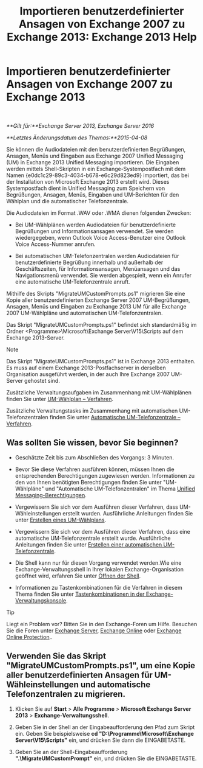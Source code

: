 ﻿---
title: 'Importieren benutzerdefinierter Ansagen von Exchange 2007 zu Exchange 2013: Exchange 2013 Help'
TOCTitle: Importieren benutzerdefinierter Ansagen von Exchange 2007 zu Exchange 2013
ms:assetid: 70c0b0bc-c0de-4e3c-8144-1fe59f86ebf4
ms:mtpsurl: https://technet.microsoft.com/de-de/library/Gg309147(v=EXCHG.150)
ms:contentKeyID: 54652695
ms.date: 04/24/2018
mtps_version: v=EXCHG.150
ms.translationtype: HT
---

# Importieren benutzerdefinierter Ansagen von Exchange 2007 zu Exchange 2013

 

_**Gilt für:**Exchange Server 2013, Exchange Server 2016_

_**Letztes Änderungsdatum des Themas:**2015-04-08_

Sie können die Audiodateien mit den benutzerdefinierten Begrüßungen, Ansagen, Menüs und Eingaben aus Exchange 2007 Unified Messaging (UM) in Exchange 2013 Unified Messaging importieren. Die Eingaben werden mittels Shell-Skripten in ein Exchange-Systempostfach mit dem Namen {e0dc1c29-89c3-4034-b678-e6c29d823ed9} importiert, das bei der Installation von Microsoft Exchange 2013 erstellt wird. Dieses Systempostfach dient in Unified Messaging zum Speichern von Begrüßungen, Ansagen, Menüs, Eingaben und UM-Berichten für den Wählplan und die automatischer Telefonzentrale.

Die Audiodateien im Format .WAV oder .WMA dienen folgenden Zwecken:

  - Bei UM-Wählplänen werden Audiodateien für benutzerdefinierte Begrüßungen und Informationsansagen verwendet. Sie werden wiedergegeben, wenn Outlook Voice Access-Benutzer eine Outlook Voice Access-Nummer anrufen.

  - Bei automatischen UM-Telefonzentralen werden Audiodateien für benutzerdefinierte Begrüßung innerhalb und außerhalb der Geschäftszeiten, für Informationsansagen, Menüansagen und das Navigationsmenü verwendet. Sie werden abgespielt, wenn ein Anrufer eine automatische UM-Telefonzentrale anruft.

Mithilfe des Skripts "MigrateUMCustomPrompts.ps1" migrieren Sie eine Kopie aller benutzerdefinierten Exchange Server 2007 UM-Begrüßungen, Ansagen, Menüs und Eingaben zu Exchange 2013 UM für alle Exchange 2007 UM-Wählpläne und automatischen UM-Telefonzentralen.

Das Skript "MigrateUMCustomPrompts.ps1" befindet sich standardmäßig im Ordner \<Programme\>\\Microsoft\\Exchange Server\\V15\\Scripts auf dem Exchange 2013-Server.


> [!NOTE]
> Das Skript "MigrateUMCustomPrompts.ps1" ist in Exchange 2013 enthalten. Es muss auf einem Exchange 2013-Postfachserver in derselben Organisation ausgeführt werden, in der auch Ihre Exchange 2007 UM-Server gehostet sind.



Zusätzliche Verwaltungsaufgaben im Zusammenhang mit UM-Wählplänen finden Sie unter [UM-Wählplan – Verfahren](um-dial-plan-procedures-exchange-2013-help.md).

Zusätzliche Verwaltungstasks im Zusammenhang mit automatischen UM-Telefonzentralen finden Sie unter [Automatische UM-Telefonzentrale – Verfahren](um-auto-attendant-procedures-exchange-2013-help.md).

## Was sollten Sie wissen, bevor Sie beginnen?

  - Geschätzte Zeit bis zum Abschließen des Vorgangs: 3 Minuten.

  - Bevor Sie diese Verfahren ausführen können, müssen Ihnen die entsprechenden Berechtigungen zugewiesen werden. Informationen zu den von Ihnen benötigten Berechtigungen finden Sie unter "UM-Wählpläne" und "Automatische UM-Telefonzentralen" im Thema [Unified Messaging-Berechtigungen](unified-messaging-permissions-exchange-2013-help.md).

  - Vergewissern Sie sich vor dem Ausführen dieser Verfahren, dass UM-Wähleinstellungen erstellt wurden. Ausführliche Anleitungen finden Sie unter [Erstellen eines UM-Wählplans](create-a-um-dial-plan-exchange-2013-help.md).

  - Vergewissern Sie sich vor dem Ausführen dieser Verfahren, dass eine automatische UM-Telefonzentrale erstellt wurde. Ausführliche Anleitungen finden Sie unter [Erstellen einer automatischen UM-Telefonzentrale](create-a-um-auto-attendant-exchange-2013-help.md).

  - Die Shell kann nur für diesen Vorgang verwendet werden.Wie eine Exchange-Verwaltungsshell in Ihrer lokalen Exchange-Organisation geöffnet wird, erfahren Sie unter [Öffnen der Shell](https://technet.microsoft.com/de-de/library/dd638134\(v=exchg.150\)).

  - Informationen zu Tastenkombinationen für die Verfahren in diesem Thema finden Sie unter [Tastenkombinationen in der Exchange-Verwaltungskonsole](keyboard-shortcuts-in-the-exchange-admin-center-exchange-online-protection-help.md).


> [!TIP]
> Liegt ein Problem vor? Bitten Sie in den Exchange-Foren um Hilfe. Besuchen Sie die Foren unter <A href="https://go.microsoft.com/fwlink/p/?linkid=60612">Exchange Server</A>, <A href="https://go.microsoft.com/fwlink/p/?linkid=267542">Exchange Online</A> oder <A href="https://go.microsoft.com/fwlink/p/?linkid=285351">Exchange Online Protection</A>..



## Verwenden Sie das Skript "MigrateUMCustomPrompts.ps1", um eine Kopie aller benutzerdefinierten Ansagen für UM-Wähleinstellungen und automatische Telefonzentralen zu migrieren.

1.  Klicken Sie auf **Start** \> **Alle Programme** \> **Microsoft Exchange Server 2013** \> **Exchange-Verwaltungsshell**.

2.  Geben Sie in der Shell an der Eingabeaufforderung den Pfad zum Skript ein. Geben Sie beispielsweise **cd "D:\\Programme\\Microsoft\\Exchange Server\\V15\\Scripts"** ein, und drücken Sie dann die EINGABETASTE.

3.  Geben Sie an der Shell-Eingabeaufforderung **".\\MigrateUMCustomPrompt"** ein, und drücken Sie die EINGABETASTE.


